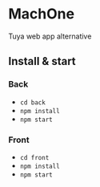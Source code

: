 # MachOne

Tuya web app alternative

## Install & start

### Back

- `cd back`
- `npm install`
- `npm start`

### Front

- `cd front`
- `npm install`
- `npm start`
